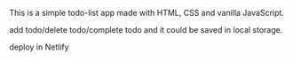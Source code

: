 This is a simple todo-list app made with HTML, CSS and vanilla JavaScript.

add todo/delete todo/complete todo and it could be saved in local storage.

deploy in Netlify